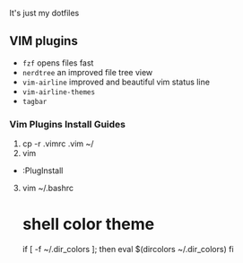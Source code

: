 It's just my dotfiles


## VIM plugins

- `fzf` opens files fast
- `nerdtree` an improved file tree view
- `vim-airline` improved and beautiful vim status line
- `vim-airline-themes` 
- `tagbar` 

### Vim Plugins Install Guides

1. cp -r .vimrc .vim ~/
2. vim
* :PlugInstall
3. vim ~/.bashrc
    # shell color theme
    if [ -f ~/.dir_colors ]; then
        eval $(dircolors ~/.dir_colors)
    fi
